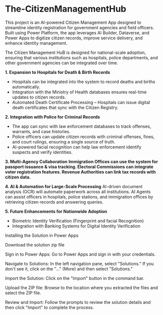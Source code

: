 # The-CitizenManagementHub
This project is an AI-powered Citizen Management App designed to streamline identity registration for government agencies and field officers. Built using Power Platform, the app leverages AI Builder, Dataverse, and Power Apps to digitize citizen records, improve service delivery, and enhance identity management.

The Citizen Management HuB is designed for national-scale adoption, ensuring that various institutions such as hospitals, police departments, and other government agencies can be integrated over time.

**1. Expansion to Hospitals for Death & Birth Records**

- Hospitals can be integrated into the system to record deaths and births automatically.
- Integration with the Ministry of Health databases ensures real-time updates to citizen records.
- Automated Death Certificate Processing – Hospitals can issue digital death certificates that sync with the Citizen Registry.

**2. Integration with Police for Criminal Records**

- The app can sync with law enforcement databases to track offenses, warrants, and case histories.
- Police officers can update citizen records with criminal offenses, fines, and court rulings, ensuring a single source of truth.
- AI-powered facial recognition can help law enforcement identify suspects and verify identities.

**3. Multi-Agency Collaboration**
**Immigration Offices can use the system for passport issuance & visa tracking.
Electoral Commissions can integrate voter registration features.
Revenue Authorities can link tax records with citizen data.**

**4. AI & Automation for Large-Scale Processing**
AI-driven document analysis (OCR) will automate paperwork across all institutions.
AI Agents can assist officers in hospitals, police stations, and immigration offices by retrieving citizen records and answering queries.

**5. Future Enhancements for Nationwide Adoption**

- Biometric Identity Verification (Fingerprint and facial Recognition)
- Integration with Banking Systems for Digital Identity Verification

Installing the Solution in Power Apps

Download the solution zip file

Sign in to Power Apps: Go to Power Apps and sign in with your credentials.

Navigate to Solutions: In the left navigation pane, select "Solutions." If you don't see it, click on the "..." (More) and then select "Solutions."

Import the Solution: Click on the "Import" button in the command bar.

Upload the ZIP file: Browse to the location where you extracted the files and select the ZIP file.

Review and Import: Follow the prompts to review the solution details and then click "Import" to complete the process.
